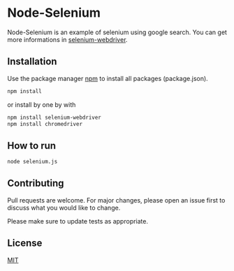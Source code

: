 # Node-Selenium

Node-Selenium is an example of selenium using google search.
You can get more informations in [selenium-webdriver](https://www.npmjs.com/package/selenium-webdriver).

## Installation

Use the package manager [npm](https://www.npmjs.com/) to install all packages (package.json).

```bash
npm install
```

or install by one by with

```bash
npm install selenium-webdriver
npm install chromedriver
```

## How to run

```bash
node selenium.js
```

## Contributing
Pull requests are welcome. For major changes, please open an issue first to discuss what you would like to change.

Please make sure to update tests as appropriate.

## License
[MIT](https://choosealicense.com/licenses/mit/)
